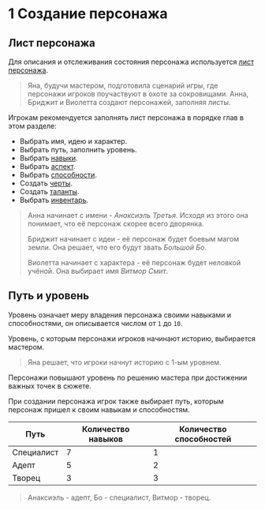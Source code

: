 # 1 Создание персонажа

## Лист персонажа

Для описания и отслеживания состояния персонажа используется [лист персонажа](../V_Приложения/1_Лист_персонажа.md).

>Яна, будучи мастером, подготовила сценарий игры, где персонажи игроков поучаствуют в охоте за сокровищами.
>Анна, Бриджит и Виолетта создают персонажей, заполняя листы.

Игрокам рекомендуется заполнять лист персонажа в порядке глав в этом разделе:
- Выбрать имя, идею и характер.
- Выбрать путь, заполнить уровень.
- Выбрать [навыки](2_Навыки.md).
- Выбрать [аспект](4_Аспекты.md).
- Выбрать [способности](5_Способности.md).
- Создать [черты](6_Черты.md).
- Создать [таланты](7_Таланты.md).
- Выбрать [инвентарь](8_Инвентарь.md).

>Анна начинает с имени - _Анаксиэль Третья_. Исходя из этого она понимает, что её персонаж скорее всего дворянка.
>
>Бриджит начинает с идеи - её персонаж будет боевым магом земли. Она решает, что его будут звать _Большой Бо_.
>
>Виолетта начинает с характера - её персонаж будет неловкой учёной. Она выбирает имя _Витмор Смит_.

## Путь и уровень

Уровень означает меру владения персонажа своими навыками и способностями, он описывается числом от `1` до `10`.

Уровень, с которым персонажи игроков начинают историю, выбирается мастером.

>Яна решает, что игроки начнут историю с 1-ым уровнем.

Персонажи повышают уровень по решению мастера при достижении важных точек в сюжете.

При создании персонажа игрок также выбирает путь, которым персонаж пришел к своим навыкам и способностям.

Путь | Количество навыков | Количество способностей
---|---|---
Специалист | 7 | 1
Адепт | 5 | 2
Творец | 3 | 3

>Анаксиэль - адепт, Бо - специалист, Витмор - творец.